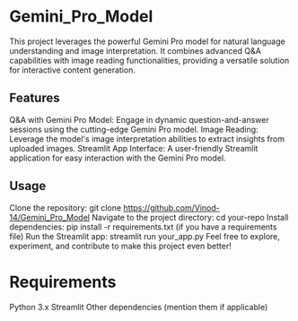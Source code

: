 # Gemini_Pro_Model
This project leverages the powerful Gemini Pro model for natural language understanding and image interpretation. It combines advanced Q&amp;A capabilities with image reading functionalities, providing a versatile solution for interactive content generation.
## Features
Q&A with Gemini Pro Model: Engage in dynamic question-and-answer sessions using the cutting-edge Gemini Pro model.
Image Reading: Leverage the model's image interpretation abilities to extract insights from uploaded images.
Streamlit App Interface: A user-friendly Streamlit application for easy interaction with the Gemini Pro model.
## Usage
Clone the repository: git clone https://github.com/Vinod-14/Gemini_Pro_Model
Navigate to the project directory: cd your-repo
Install dependencies: pip install -r requirements.txt (if you have a requirements file)
Run the Streamlit app: streamlit run your_app.py
Feel free to explore, experiment, and contribute to make this project even better!

# Requirements
Python 3.x
Streamlit
Other dependencies (mention them if applicable)

